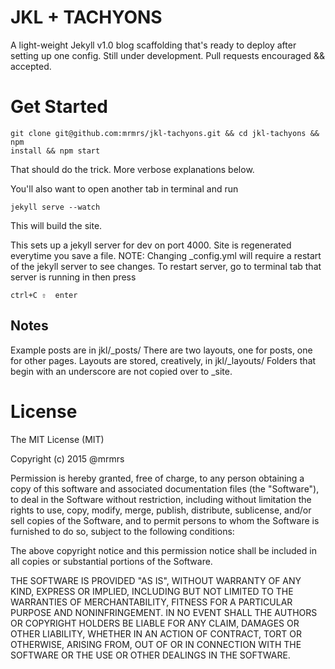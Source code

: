 # JKL + TACHYONS

A light-weight Jekyll v1.0 blog scaffolding that's ready to deploy after setting up one
config. Still under development. Pull requests encouraged && accepted.

# Get Started
```
git clone git@github.com:mrmrs/jkl-tachyons.git && cd jkl-tachyons && npm
install && npm start
```
That should do the trick. More verbose explanations below.

You'll also want to open another tab in terminal and run
```
jekyll serve --watch
```

This will build the site.

This sets up a jekyll server for dev on port 4000. Site is regenerated everytime you save a file.
NOTE: Changing _config.yml will require a restart of the jekyll server to see changes.
To restart server, go to terminal tab that server is running in then press
```
ctrl+C ⇧  enter
```


## Notes
Example posts are in jkl/_posts/
There are two layouts, one for posts, one for other pages. Layouts are stored, creatively,
in jkl/_layouts/ Folders that begin with an underscore are not copied over to
_site.

# License

The MIT License (MIT)

Copyright (c) 2015 @mrmrs

Permission is hereby granted, free of charge, to any person obtaining a copy
of this software and associated documentation files (the "Software"), to deal
in the Software without restriction, including without limitation the rights
to use, copy, modify, merge, publish, distribute, sublicense, and/or sell
copies of the Software, and to permit persons to whom the Software is
furnished to do so, subject to the following conditions:

The above copyright notice and this permission notice shall be included in
all copies or substantial portions of the Software.

THE SOFTWARE IS PROVIDED "AS IS", WITHOUT WARRANTY OF ANY KIND, EXPRESS OR
IMPLIED, INCLUDING BUT NOT LIMITED TO THE WARRANTIES OF MERCHANTABILITY,
FITNESS FOR A PARTICULAR PURPOSE AND NONINFRINGEMENT. IN NO EVENT SHALL THE
AUTHORS OR COPYRIGHT HOLDERS BE LIABLE FOR ANY CLAIM, DAMAGES OR OTHER
LIABILITY, WHETHER IN AN ACTION OF CONTRACT, TORT OR OTHERWISE, ARISING FROM,
OUT OF OR IN CONNECTION WITH THE SOFTWARE OR THE USE OR OTHER DEALINGS IN
THE SOFTWARE.


